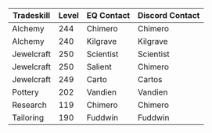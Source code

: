Tradeskill |	Level |	EQ Contact	| Discord Contact
--|--|--|--
Alchemy	| 244 |	Chimero |	Chimero
Alchemy	| 240	| Kilgrave | Kilgrave
Jewelcraft | 250 | Scientist | Scientist
Jewelcraft | 250 | Salient | Chimero
Jewelcraft | 249 | Carto | Cartos
Pottery | 202 | Vandien | Vandien
Research | 119 | Chimero | Chimero
Tailoring | 190 | Fuddwin | Fuddwin
